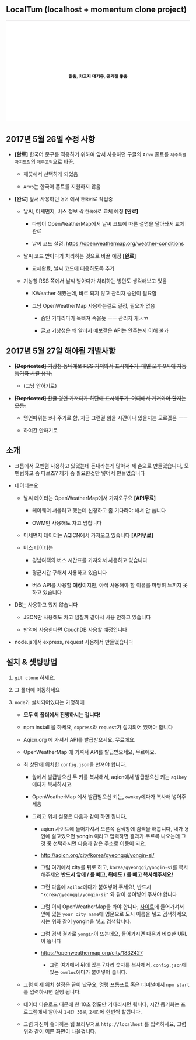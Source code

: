 ## LocalTum (localhost + momentum clone project)

![](photo1.PNG)

## 2017년 5월 26일 수정 사항

- **[완료]** 한국어 문구를 적용하기 위하여 앞서 사용하던 구글의 `Arvo` 폰트를 `제주특별자치도청`의 `제주고딕`으로 바꿈.

    - 깨끗해서 선택하게 되었음

    - `Arvo`는 한국어 폰트를 지원하지 않음

- **[완료]** 앞서 사용하던 `영어` 에서 `한국어`로 작업중

    - 날씨, 미세먼지, 버스 정보 싹 `한국어`로 교체 예정 **[완료]**

        - 다행이 OpenWeatherMap에서 날씨 코드에 따른 설명을 달아놔서 교체 완료

        - 날씨 코드 설명: https://openweathermap.org/weather-conditions

    - 날씨 코드 받아다가 처리하는 것으로 바꿀 예정 **[완료]**

        - 교체완료, 날씨 코드에 대응하도록 추가

    - ~~기상청 RSS 쪽에서 날씨 받아다가 처리하는 방안도 생각해보고 있음~~

        - KWeather 해봤는데, 바로 되지 않고 관리자 승인이 필요함

        - 그냥 OpenWeatherMap 사용하는걸로 결정, 필요가 없음

            - 승인 기다리다가 목빠져 죽을듯 ㅡㅡ 관리자 개ㅅㄲ

            - 글고 기상청은 왜 알러지 예보같은 API는 안주는지 이해 불가

## 2017년 5월 27일 해야될 개발사항

- ~~**[Depricated]** 기상청 동네예보 RSS 가져와서 표시해주기, 매일 오후 9시에 자동 동기화 시킬 생각.~~

    - (그냥 안하기로)

- ~~**[Depricated]** 한글 명언 가져다가 하단에 표시해주기, 어디에서 가져와야 할지는 모름.~~

    - 명언따위는 x나 주기로 함, 지금 그런걸 읽을 시간이나 있을지는 모르겠음 ㅡㅡ

    - 하여간 안하기로
## 소개

- 크롬에서 모멘텀 사용하고 있었는데 돈내라는게 많아서 제 손으로 만들었습니다, 모멘텀하고 좀 다르죠? 제가 좀 필요한것만 넣어서 만들었습니다

- 데이터는요

    - 날씨 데이터는 OpenWeatherMap에서 가져오구요 **[API무료]**

        - 케이웨더 서볼려고 했는데 신청하고 좀 기다려야 해서 안 씁니다

        - OWM만 사용해도 차고 넘칩니다

    - 미세먼지 데이터는 AQICN에서 가져오고 있습니다 **[API무료]**

    - 버스 데이터는

        - 경남여객의 버스 시간표를 가져와서 사용하고 있습니다

        - 평균시간 구해서 사용하고 있습니다

        - 버스 API를 사용할 **예정**이지만, 아직 사용해야 할 이유를 마땅히 느끼지 못하고 있습니다

- DB는 사용하고 있지 않습니다 

    - JSON만 사용해도 차고 넘칠꺼 같아서 사용 안하고 있습니다

    - 만약에 사용한다면 CouchDB 사용할 예정입니다

- node.js에서 express, request 사용해서 만들었습니다

## 설치 & 셋팅방법

1. `git clone` 하세요.

2. 그 폴더에 이동하세요

3. `node`가 설치되어있다는 가정하에

    - **모두 이 폴더에서 진행하시는 겁니다!**

    - npm install 을 하세요, `express`와 `request`가 설치되어 있어야 합니다

    - Aqicn.org 에 가셔서 API를 발급받으세요, 무료에요.

    - OpenWeatherMap 에 가셔서 API를 발급받으세요, 무료에요.

    - 최 상단에 위치한 `config.json`을 만져야 합니다.

        - 앞에서 발급받으신 두 키를 복사해서, aqicn에서 발급받으신 키는 `aqikey`에다가 복사하시고.

        - OpenWeatherMap 에서 발급받으신 키는, `owmkey`에다가 복사해 넣어주세용

        - 그리고 위치 설정은 다음과 같이 하면 됩니다, 

            - aqicn 사이트에 들어가셔서 오른쪽 검색창에 검색을 해봅니다, 내가 용인에 살고있으면 yongin 이라고 입력하면 결과가 주르륵 나오는데 그것 중 선택하시면 다음과 같은 주소로 이동이 되요.

            - http://aqicn.org/city/korea/gyeonggi/yongin-si/ 

            - 그럼 여기에서 city를 뒤로 하고, `korea/gyeonggi/yongin-si`를 복사해주세요 **반드시 앞에 / 를 빼고, 뒤에도 / 를 빼고 복사해주세요!**

            - 그런 다음에 `aqiloc`에다가 붙여넣어 주세요!, 반드시 `"korea/gyeonggi/yongin-si"` 와 같이 붙여넣어 주셔야 합니다

            - 그럼 이제 OpenWeatherMap을 봐야 합니다, [사이트](https://openweathermap.org/)에 들어가셔서 앞에 있는 `your city name`에 영문으로 도시 이름을 넣고 검색하세요, 저는 위와 같이 yongin을 넣고 검색합니다.

            - 그럼 검색 결과로 `yongin`이 뜨는데요, 들어가시면 다음과 비슷한 URL이 뜹니다

            - https://openweathermap.org/city/1832427

                - 그럼 여기에서 뒤에 있는 7자리 숫자를 복사해서, `config.json`에 있는 `owmloc`에다가 붙여넣어 줍니다.

    - 그럼 이제 위치 설정은 끝이 났구요, 명령 프롬프트 혹은 터미널에서 `npm start`를 입력하시면 실행 됩니다.

    - 데이터 다운로드 때문에 한 10초 정도만 기다리시면 됩니다, 시간 동기화는 프로그램에서 알아서 `1시간 30분`, `2시간`에 한번씩 할껍니다.

    - 그럼 자신이 좋아하는 웹 브라우저로 `http://localhost` 를 입력하세요, 그럼 위와 같이 이쁜 화면이 나올껍니다.